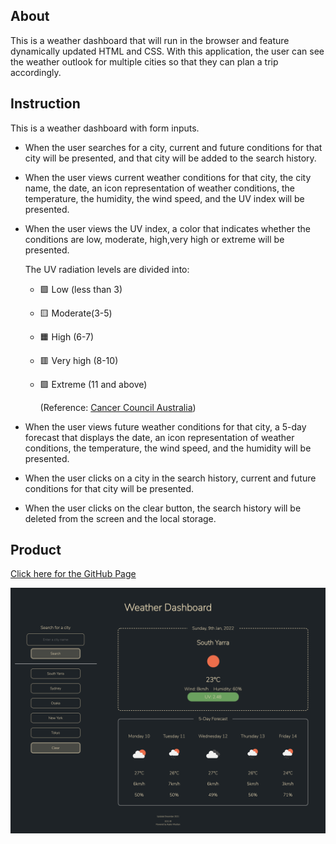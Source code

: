 ## About
This is a weather dashboard that will run in the browser and feature dynamically updated HTML and CSS.
With this application, the user can see the weather outlook for multiple cities so that they can plan a trip accordingly.


## Instruction
This is a weather dashboard with form inputs.

- When the user searches for a city, 
 current and future conditions for that city will be presented,
 and that city will be added to the search history.

- When the user views current weather conditions for that city,
 the city name, the date, an icon representation of weather conditions, 
 the temperature, the humidity, the wind speed, 
 and the UV index will be presented.

- When the user views the UV index,
 a color that indicates whether the conditions are low, moderate, high,very high or extreme will be presented.

  The UV radiation levels are divided into: 

  * 🟩 Low (less than 3)
  * 🟨 Moderate(3-5)
  * 🟧 High (6-7)
  * 🟥 Very high (8-10)
  * 🟪 Extreme (11 and above)

     (Reference: [Cancer Council Australia](https://www.cancer.org.au/cancer-information/causes-and-prevention/sun-safety/uv-index))

- When the user views future weather conditions for that city,
 a 5-day forecast that displays the date, an icon representation of weather conditions, the temperature, the wind speed, and the humidity will be presented.
 
- When the user clicks on a city in the search history,
 current and future conditions for that city will be presented.

- When the user clicks on the clear button, 
 the search history will be deleted from the screen and the local storage.

## Product
[Click here for the GitHub Page](https://ayacomputer.github.io/06-Weather-Dashboard/)

![This is the preview of this product](./assets/product.png)
